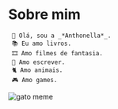 # Sobre mim

     🪷 Olá, sou a _*Anthonella*_.
     📚 Eu amo livros.
     🎞 Amo filmes de fantasia.
     📖 Amo escrever.
     🐈 Amo animais.
     🎮 Amo games.
     
![gato meme](https://media1.tenor.com/m/WcT5sqK21pAAAAAC/toothless-dance-cat-toothless-cat.gif)

